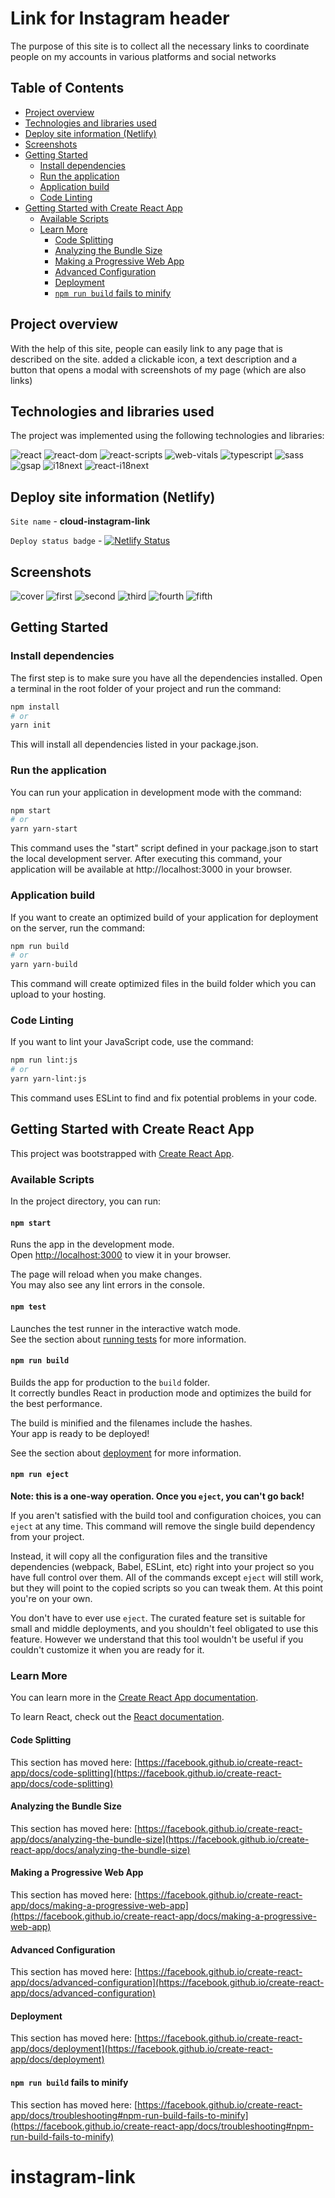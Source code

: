 # Link for Instagram header

The purpose of this site is to collect all the necessary links to coordinate people on my accounts in various platforms and social networks

## Table of Contents

- [Project overview](#project-overview)
- [Technologies and libraries used](#technologies-and-libraries-used)
- [Deploy site information (Netlify)](#deploy-site-information-netlify)
- [Screenshots](#screenshots)
- [Getting Started](#getting-started)
  - [Install dependencies](#install-dependencies)
  - [Run the application](#run-the-application)
  - [Application build](#application-build)
  - [Code Linting](#code-linting)
- [Getting Started with Create React App](#getting-started-with-create-react-app)
  - [Available Scripts](#available-scripts)
  - [Learn More](#learn-more)
    - [Code Splitting](#code-splitting)
    - [Analyzing the Bundle Size](#analyzing-the-bundle-size)
    - [Making a Progressive Web App](#making-a-progressive-web-app)
    - [Advanced Configuration](#advanced-configuration)
    - [Deployment](#deployment)
    - [`npm run build` fails to minify](#npm-run-build-fails-to-minify)

## Project overview

With the help of this site, people can easily link to any page that is described on the site.
added a clickable icon, a text description and a button that opens a modal with screenshots of my page (which are also links)

## Technologies and libraries used

The project was implemented using the following technologies and libraries:

![react](https://img.shields.io/badge/react-18.2.0-blue)
![react-dom](https://img.shields.io/badge/react%20dom-18.2.0-blue)
![react-scripts](https://img.shields.io/badge/react%20scripts-5.0.1-blue)
![web-vitals](https://img.shields.io/badge/web%20vitals-2.1.4-blue)
![typescript](https://img.shields.io/badge/typescript-4.9.5-blue)
![sass](https://img.shields.io/badge/sass-1.66.1-blue)
![gsap](https://img.shields.io/badge/gsap-3.12.4-blue)
![i18next](https://img.shields.io/badge/i18next-23.7.15-blue)
![react-i18next](https://img.shields.io/badge/react%20i18next-14.0.0-blue)


## Deploy site information (Netlify)

`Site name` - **cloud-instagram-link**

`Deploy status badge` - [![Netlify Status](https://api.netlify.com/api/v1/badges/c04ea29c-fe4e-4a2e-bd22-f2e16f79705c/deploy-status)](https://app.netlify.com/sites/instagram-header-link/deploys)

## Screenshots
![cover](./src/assets/screenshots/cover.png)
![first](./src/assets/screenshots/snippet1.png)
![second](./src/assets/screenshots/snippet2.png)
![third](./src/assets/screenshots/snippet3.png)
![fourth](./src/assets/screenshots/snippet4.png)
![fifth](./src/assets/screenshots/snippet5.png)


## Getting Started

### Install dependencies

The first step is to make sure you have all the dependencies installed. Open a terminal in the root folder of your project and run the command:

```bash
npm install
# or
yarn init
```

This will install all dependencies listed in your package.json.

### Run the application

You can run your application in development mode with the command:

```bash
npm start
# or
yarn yarn-start
```

This command uses the "start" script defined in your package.json to start the local development server. After executing this command, your application will be available at http://localhost:3000 in your browser.

### Application build

If you want to create an optimized build of your application for deployment on the server, run the command:

```bash
npm run build
# or
yarn yarn-build
```

This command will create optimized files in the build folder which you can upload to your hosting.

### Code Linting

If you want to lint your JavaScript code, use the command:

```bash
npm run lint:js
# or
yarn yarn-lint:js
```

This command uses ESLint to find and fix potential problems in your code.

## Getting Started with Create React App

This project was bootstrapped with [Create React App](https://github.com/facebook/create-react-app).

### Available Scripts

In the project directory, you can run:

#### `npm start`

Runs the app in the development mode.\
Open [http://localhost:3000](http://localhost:3000) to view it in your browser.

The page will reload when you make changes.\
You may also see any lint errors in the console.

#### `npm test`

Launches the test runner in the interactive watch mode.\
See the section about [running tests](https://facebook.github.io/create-react-app/docs/running-tests) for more information.

#### `npm run build`

Builds the app for production to the `build` folder.\
It correctly bundles React in production mode and optimizes the build for the best performance.

The build is minified and the filenames include the hashes.\
Your app is ready to be deployed!

See the section about [deployment](https://facebook.github.io/create-react-app/docs/deployment) for more information.

#### `npm run eject`

**Note: this is a one-way operation. Once you `eject`, you can't go back!**

If you aren't satisfied with the build tool and configuration choices, you can `eject` at any time. This command will remove the single build dependency from your project.

Instead, it will copy all the configuration files and the transitive dependencies (webpack, Babel, ESLint, etc) right into your project so you have full control over them. All of the commands except `eject` will still work, but they will point to the copied scripts so you can tweak them. At this point you're on your own.

You don't have to ever use `eject`. The curated feature set is suitable for small and middle deployments, and you shouldn't feel obligated to use this feature. However we understand that this tool wouldn't be useful if you couldn't customize it when you are ready for it.

### Learn More

You can learn more in the [Create React App documentation](https://facebook.github.io/create-react-app/docs/getting-started).

To learn React, check out the [React documentation](https://reactjs.org/).

#### Code Splitting

This section has moved here: [https://facebook.github.io/create-react-app/docs/code-splitting](https://facebook.github.io/create-react-app/docs/code-splitting)

#### Analyzing the Bundle Size

This section has moved here: [https://facebook.github.io/create-react-app/docs/analyzing-the-bundle-size](https://facebook.github.io/create-react-app/docs/analyzing-the-bundle-size)

#### Making a Progressive Web App

This section has moved here: [https://facebook.github.io/create-react-app/docs/making-a-progressive-web-app](https://facebook.github.io/create-react-app/docs/making-a-progressive-web-app)

#### Advanced Configuration

This section has moved here: [https://facebook.github.io/create-react-app/docs/advanced-configuration](https://facebook.github.io/create-react-app/docs/advanced-configuration)

#### Deployment

This section has moved here: [https://facebook.github.io/create-react-app/docs/deployment](https://facebook.github.io/create-react-app/docs/deployment)

#### `npm run build` fails to minify

This section has moved here: [https://facebook.github.io/create-react-app/docs/troubleshooting#npm-run-build-fails-to-minify](https://facebook.github.io/create-react-app/docs/troubleshooting#npm-run-build-fails-to-minify)
# instagram-link
